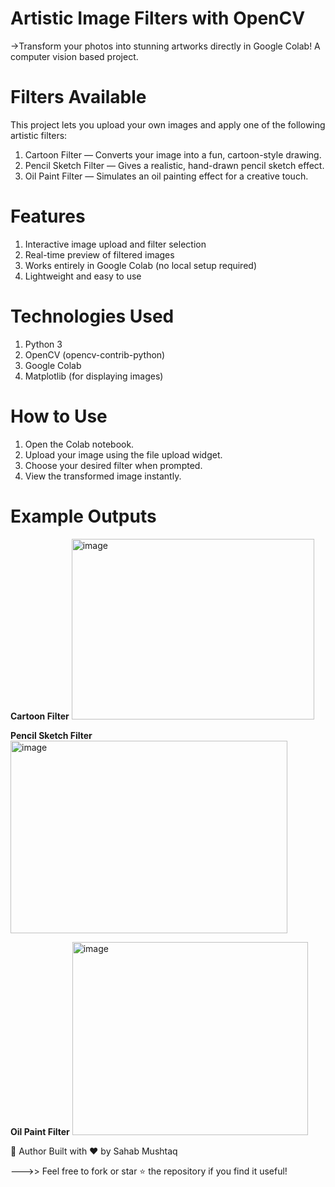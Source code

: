 # Artistic Image Filters with OpenCV
->Transform your photos into stunning artworks directly in Google Colab! A computer vision based project. 

# Filters Available
This project lets you upload your own images and apply one of the following artistic filters:
1) Cartoon Filter — Converts your image into a fun, cartoon-style drawing.
2) Pencil Sketch Filter — Gives a realistic, hand-drawn pencil sketch effect.
3) Oil Paint Filter — Simulates an oil painting effect for a creative touch.

# Features
1) Interactive image upload and filter selection
2) Real-time preview of filtered images
3) Works entirely in Google Colab (no local setup required)
4) Lightweight and easy to use

# Technologies Used
1) Python 3
2) OpenCV (opencv-contrib-python)
3) Google Colab
4) Matplotlib (for displaying images)

# How to Use
1) Open the Colab notebook.
2) Upload your image using the file upload widget.
3) Choose your desired filter when prompted.
4) View the transformed image instantly.

# Example Outputs

**Cartoon Filter**
<img width="388" height="289" alt="image" src="https://github.com/user-attachments/assets/feab797c-4352-4f36-8d0a-31e41b4377e1" />

**Pencil Sketch Filter**
<img width="443" height="308" alt="image" src="https://github.com/user-attachments/assets/d258f7ef-7802-4d32-b412-4f841037ea99" />

**Oil Paint Filter**
<img width="377" height="309" alt="image" src="https://github.com/user-attachments/assets/dc6cedf3-7666-4f41-bb7f-c0c30c3b63f1" />


📝 Author
Built with ❤️ by Sahab Mushtaq

--->> Feel free to fork or star ⭐ the repository if you find it useful!
